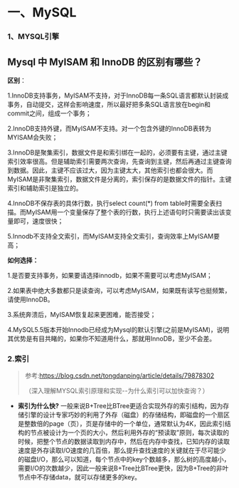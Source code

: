 # 一、MySQL

### 1、MYSQL引擎

## Mysql 中 MyISAM 和 InnoDB 的区别有哪些？

**区别**：

1.InnoDB支持事务，MyISAM不支持，对于InnoDB每一条SQL语言都默认封装成事务，自动提交，这样会影响速度，所以最好把多条SQL语言放在begin和commit之间，组成一个事务；

2.InnoDB支持外键，而MyISAM不支持。对一个包含外键的InnoDB表转为MYISAM会失败；

3.InnoDB是聚集索引，数据文件是和索引绑在一起的，必须要有主键，通过主键索引效率很高。但是辅助索引需要两次查询，先查询到主键，然后再通过主键查询到数据。因此，主键不应该过大，因为主键太大，其他索引也都会很大。而MyISAM是非聚集索引，数据文件是分离的，索引保存的是数据文件的指针。主键索引和辅助索引是独立的。

4.InnoDB不保存表的具体行数，执行select count(*) from table时需要全表扫描。而MyISAM用一个变量保存了整个表的行数，执行上述语句时只需要读出该变量即可，速度很快；

5.Innodb不支持全文索引，而MyISAM支持全文索引，查询效率上MyISAM要高；

**如何选择：**

1.是否要支持事务，如果要请选择innodb，如果不需要可以考虑MyISAM；

2.如果表中绝大多数都只是读查询，可以考虑MyISAM，如果既有读写也挺频繁，请使用InnoDB。

3.系统奔溃后，MyISAM恢复起来更困难，能否接受；

4.MySQL5.5版本开始Innodb已经成为Mysql的默认引擎(之前是MyISAM)，说明其优势是有目共睹的，如果你不知道用什么，那就用InnoDB，至少不会差。

### 2.索引

> 参考:https://blog.csdn.net/tongdanping/article/details/79878302
>
> （深入理解MYSQL索引原理和实现--为什么索引可以加快查询？）

- **索引为什么快?**
  一般来说B+Tree比BTree更适合实现外存的索引结构，因为存储引擎的设计专家巧妙的利用了外存（磁盘）的存储结构，即磁盘的一个扇区是整数倍的page（页），页是存储中的一个单位，通常默认为4K，因此索引结构的节点被设计为一个页的大小，然后利用外存的“预读取”原则，每次读取的时候，把整个节点的数据读取到内存中，然后在内存中查找，已知内存的读取速度是外存读取I/O速度的几百倍，那么提升查找速度的关键就在于尽可能少的磁盘I/O，那么可以知道，每个节点中的key个数越多，那么树的高度越小，需要I/O的次数越少，因此一般来说B+Tree比BTree更快，因为B+Tree的非叶节点中不存储data，就可以存储更多的key。

